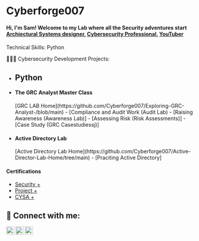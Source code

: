 # Cyberforge007
<h4>Hi, I'm Sam!  Welcome to my Lab where all the Security adventures start<br/><a> <a href="https://github.com/Cyberforge007/Architectural-systems.git">Archiectural Systems designer</a>, <a href="https://www.linkedin.com/in/samuel-martin-b6981013/">Cybersecurity Professional</a>, <a href="https://www.youtube.com//@Cyberforge007">YouTuber</a><h4> 

</h3> Technical Skills: Python</h3>


🧑‍💻🤓 Cybersecurity Development Projects:

- <b>Python</b>
  - 
- <h4>The GRC Analyst Master Class</h4> [GRC LAB Home](https://github.com/Cyberforge007/Exploring-GRC-Analyst-/blob/main)
  - [Compliance and Audit Work (Audit Lab)
  - [Raising Awareness (Awareness Lab)]
  - [Assessing Risk (Risk Assessments)]
  - [Case Study (GRC Casestudiessj)]
- <h4>Active Directory Lab </h4> [Active Directory Lab Home](https://github.com/Cyberforge007/Active-Director-Lab-Home/tree/main)
  - [Praciting Active Directory] 
  
<h4> Certifications</h4>

  - [Security +](https://www.credly.com/badges/f7eb7b91-da94-4980-9188-fab379e864e8/public_url)
  - [Project +](https://www.credly.com/badges/46222332-e023-461e-9975-9745631e68b1/public_url)
  - [CYSA +](https://www.credly.com/badges/145e0ea2-8f77-4ade-a55c-3a95a83eab79/public_url)

  
<h2> 🤳 Connect with me:</h2>

[<img align="left" alt="Sjmartin007 | YouTube" width="22px" src="https://cdn.jsdelivr.net/npm/simple-icons@v3/icons/youtube.svg" />][youtube]
[<img align="left" alt="  | Twitter" width="22px" src="https://cdn.jsdelivr.net/npm/simple-icons@v3/icons/twitter.svg" />][twitter]
[<img align="left" alt="Samuel Martin| LinkedIn" width="22px" src="https://cdn.jsdelivr.net/npm/simple-icons@v3/icons/linkedin.svg" />][linkedin]

[twitter]: https://twitter.com/Sjmartin007
[YouTube]: https://www.youtube.com/@Cyberforge007
[instagram]: https://www.instagram.com
[linkedin]: https://linkedin.com/in/samuel-martin-b6981013

<!--joshmadakor1/joshmadakor1** is a ✨ _special_ ✨ repository because its `README.md` (this file) appears on your GitHub profile.

**Here are some ideas to get you started:

- 🔭 I’m currently working on ...
- 🌱 I’m currently learning ...
- 👯 I’m looking to collaborate on ...
- 🤔 I’m looking for help with ...
**- 💬 Ask me about ...
- 📫 How to reach me: ...
- 😄 Pronouns: ...
- ⚡ Fun fact: ...
-->


